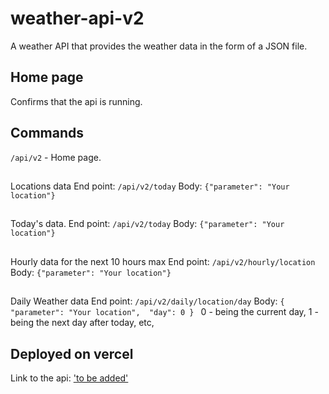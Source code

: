 # weather-api-v2
A weather API that provides the weather data in the form of a JSON file.

## Home page
Confirms that the api is running.

## Commands
```/api/v2``` - Home page.
##

Locations data
End point: ```/api/v2/today```
Body: ```{"parameter": "Your location"}```
##

Today's data.
End point: ```/api/v2/today```
Body: ```{"parameter": "Your location"}```
##

Hourly data for the next 10 hours max
End point: ```/api/v2/hourly/location``` 
Body: ```{"parameter": "Your location"}```
##

Daily Weather data
End point: ```/api/v2/daily/location/day```
Body: ```{
            "parameter": "Your location", 
            "day": 0
          }
      ```
0 - being the current day, 1 - being the next day after today, etc,

## Deployed on vercel
Link to the api: ['to be added']()
